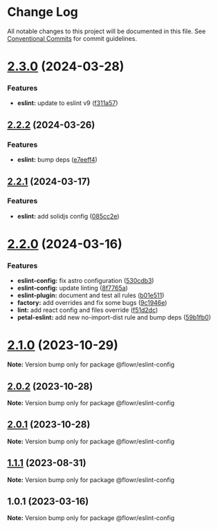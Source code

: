# Change Log

All notable changes to this project will be documented in this file.
See [Conventional Commits](https://conventionalcommits.org) for commit guidelines.

# [2.3.0](https://github.com/pulseflow/petal/compare/v2.2.2...v2.3.0) (2024-03-28)


### Features

* **eslint:** update to eslint v9 ([f311a57](https://github.com/pulseflow/petal/commit/f311a574db134bdc94ba08508fafdafea7d0f9c9))





## [2.2.2](https://github.com/pulseflow/petal/compare/v2.2.1...v2.2.2) (2024-03-26)


### Features

* **eslint:** bump deps ([e7eeff4](https://github.com/pulseflow/petal/commit/e7eeff411d165b75db885902ab6f0a878b61d00c))





## [2.2.1](https://github.com/pulseflow/petal/compare/v2.2.0...v2.2.1) (2024-03-17)


### Features

* **eslint:** add solidjs config ([085cc2e](https://github.com/pulseflow/petal/commit/085cc2e5a802ca9208e9dd7b29c11da2148d42db))





# [2.2.0](https://github.com/pulseflow/petal/compare/v2.1.0...v2.2.0) (2024-03-16)


### Features

* **eslint-config:** fix astro configuration ([530cdb3](https://github.com/pulseflow/petal/commit/530cdb3c5dc1e2579061c27342132b3b80e4445f))
* **eslint-config:** update linting ([8f7765a](https://github.com/pulseflow/petal/commit/8f7765a378068911e7f89077833c67976ec5edaf))
* **eslint-plugin:** document and test all rules ([b01e511](https://github.com/pulseflow/petal/commit/b01e5118a90b02dc93d57e38a72a3d4a7a40294c))
* **factory:** add overrides and fix some bugs ([9c1946e](https://github.com/pulseflow/petal/commit/9c1946ea42ea794fa5066bf98b6fa8f5e2e7b62f))
* **lint:** add react config and files override ([f51d2dc](https://github.com/pulseflow/petal/commit/f51d2dcea48e2e2369e6e9bd4162ee5f0fa6341b))
* **petal-eslint:** add new no-import-dist rule and bump deps ([59b1fb0](https://github.com/pulseflow/petal/commit/59b1fb061177be94d32ca2d1b1f563c07d71f52f))





# [2.1.0](https://github.com/pulseflow/petal/compare/v2.0.2...v2.1.0) (2023-10-29)

**Note:** Version bump only for package @flowr/eslint-config

## [2.0.2](https://github.com/pulseflow/petal/compare/v2.0.1...v2.0.2) (2023-10-28)

**Note:** Version bump only for package @flowr/eslint-config

## [2.0.1](https://github.com/pulseflow/petal/compare/v2.0.0...v2.0.1) (2023-10-28)

**Note:** Version bump only for package @flowr/eslint-config

## [1.1.1](https://github.com/pulseflow/petal/compare/v1.0.1...v1.1.1) (2023-08-31)

**Note:** Version bump only for package @flowr/eslint-config

## 1.0.1 (2023-03-16)

**Note:** Version bump only for package @flowr/eslint-config
